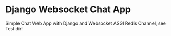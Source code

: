 # Django Websocket Chat App
Simple Chat Web App with Django and Websocket
ASGI Redis Channel, see Test dir!

